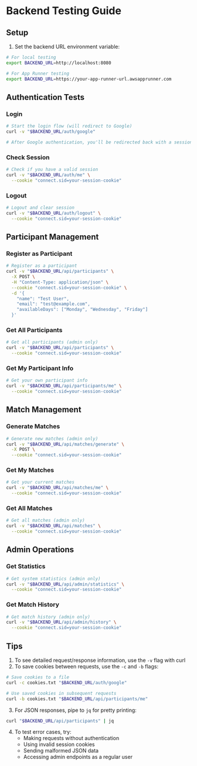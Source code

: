 # Backend Testing Guide

## Setup

1. Set the backend URL environment variable:
```bash
# For local testing
export BACKEND_URL=http://localhost:8080

# For App Runner testing
export BACKEND_URL=https://your-app-runner-url.awsapprunner.com
```

## Authentication Tests

### Login
```bash
# Start the login flow (will redirect to Google)
curl -v "$BACKEND_URL/auth/google"

# After Google authentication, you'll be redirected back with a session cookie
```

### Check Session
```bash
# Check if you have a valid session
curl -v "$BACKEND_URL/auth/me" \
  --cookie "connect.sid=your-session-cookie"
```

### Logout
```bash
# Logout and clear session
curl -v "$BACKEND_URL/auth/logout" \
  --cookie "connect.sid=your-session-cookie"
```

## Participant Management

### Register as Participant
```bash
# Register as a participant
curl -v "$BACKEND_URL/api/participants" \
  -X POST \
  -H "Content-Type: application/json" \
  --cookie "connect.sid=your-session-cookie" \
  -d '{
    "name": "Test User",
    "email": "test@example.com",
    "availableDays": ["Monday", "Wednesday", "Friday"]
  }'
```

### Get All Participants
```bash
# Get all participants (admin only)
curl -v "$BACKEND_URL/api/participants" \
  --cookie "connect.sid=your-session-cookie"
```

### Get My Participant Info
```bash
# Get your own participant info
curl -v "$BACKEND_URL/api/participants/me" \
  --cookie "connect.sid=your-session-cookie"
```

## Match Management

### Generate Matches
```bash
# Generate new matches (admin only)
curl -v "$BACKEND_URL/api/matches/generate" \
  -X POST \
  --cookie "connect.sid=your-session-cookie"
```

### Get My Matches
```bash
# Get your current matches
curl -v "$BACKEND_URL/api/matches/me" \
  --cookie "connect.sid=your-session-cookie"
```

### Get All Matches
```bash
# Get all matches (admin only)
curl -v "$BACKEND_URL/api/matches" \
  --cookie "connect.sid=your-session-cookie"
```

## Admin Operations

### Get Statistics
```bash
# Get system statistics (admin only)
curl -v "$BACKEND_URL/api/admin/statistics" \
  --cookie "connect.sid=your-session-cookie"
```

### Get Match History
```bash
# Get match history (admin only)
curl -v "$BACKEND_URL/api/admin/history" \
  --cookie "connect.sid=your-session-cookie"
```

## Tips

1. To see detailed request/response information, use the `-v` flag with curl
2. To save cookies between requests, use the `-c` and `-b` flags:
```bash
# Save cookies to a file
curl -c cookies.txt "$BACKEND_URL/auth/google"

# Use saved cookies in subsequent requests
curl -b cookies.txt "$BACKEND_URL/api/participants/me"
```

3. For JSON responses, pipe to `jq` for pretty printing:
```bash
curl "$BACKEND_URL/api/participants" | jq
```

4. To test error cases, try:
   - Making requests without authentication
   - Using invalid session cookies
   - Sending malformed JSON data
   - Accessing admin endpoints as a regular user 